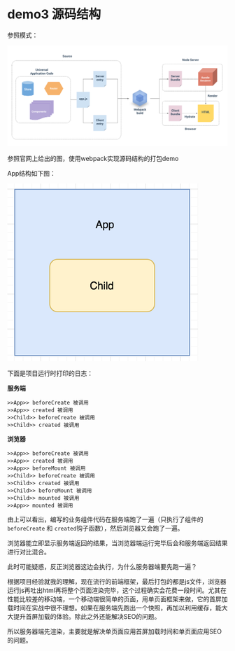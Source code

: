# demo3 源码结构

参照模式：

![打包](assets/images/build.png)

参照官网上给出的图，使用webpack实现源码结构的打包demo

App结构如下图：

![结构](assets/images/struct.png)

下面是项目运行时打印的日志：

**服务端**
```
>>App>> beforeCreate 被调用
>>App>> created 被调用
>>Child>> beforeCreate 被调用
>>Child>> created 被调用
```

**浏览器**
```
>>App>> beforeCreate 被调用
>>App>> created 被调用
>>App>> beforeMount 被调用
>>Child>> beforeCreate 被调用
>>Child>> created 被调用
>>Child>> beforeMount 被调用
>>Child>> mounted 被调用
>>App>> mounted 被调用
```

由上可以看出，编写的业务组件代码在服务端跑了一遍（只执行了组件的`beforeCreate` 和 `created`钩子函数），然后浏览器又会跑了一遍。

浏览器能立即显示服务端返回的结果，当浏览器端运行完毕后会和服务端返回结果进行对比混合。

此时可能疑惑，反正浏览器这边会执行，为什么服务器端要先跑一遍？

根据项目经验就我的理解，现在流行的前端框架，最后打包的都是js文件，浏览器运行js再吐出html再将整个页面渲染完毕，这个过程确实会花费一段时间。尤其在性能比较差的移动端，一个移动端很简单的页面，用单页面框架来做，它的首屏加载时间在实战中很不理想。如果在服务端先跑出一个快照，再加以利用缓存，能大大提升首屏加载的体验。除此之外还能解决SEO的问题。

所以服务器端先渲染，主要就是解决单页面应用首屏加载时间和单页面应用SEO的问题。
